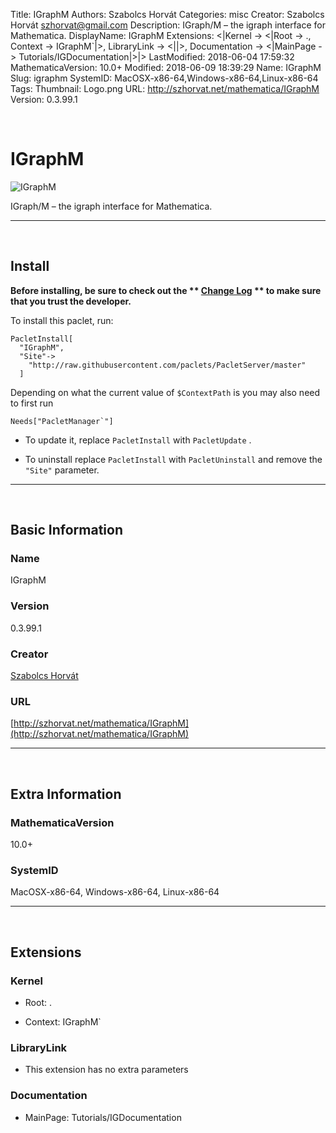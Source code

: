 Title: IGraphM
Authors: Szabolcs Horvát
Categories: misc
Creator: Szabolcs Horvát <szhorvat@gmail.com>
Description: IGraph/M – the igraph interface for Mathematica.
DisplayName: IGraphM
Extensions: <|Kernel -> <|Root -> ., Context -> IGraphM`|>, LibraryLink -> <||>, Documentation -> <|MainPage -> Tutorials/IGDocumentation|>|>
LastModified: 2018-06-04 17:59:32
MathematicaVersion: 10.0+
Modified: 2018-06-09 18:39:29
Name: IGraphM
Slug: igraphm
SystemID: MacOSX-x86-64,Windows-x86-64,Linux-x86-64
Tags: 
Thumbnail: Logo.png
URL: http://szhorvat.net/mathematica/IGraphM
Version: 0.3.99.1

<a id="igraphm" style="width:0;height:0;margin:0;padding:0;">&zwnj;</a>

# IGraphM

![IGraphM]({filename}/img/IGraphM/Logo.png)

IGraph/M – the igraph interface for Mathematica.

---

<a id="install" style="width:0;height:0;margin:0;padding:0;">&zwnj;</a>

## Install

**Before installing, be sure to check out the ** **[Change Log](https://paclets.github.io/PacletServer/pages/log.html)** ** to make sure that you trust the developer.**

To install this paclet, run:

    PacletInstall[
      "IGraphM",
      "Site"->
        "http://raw.githubusercontent.com/paclets/PacletServer/master"
      ]

Depending on what the current value of  ```$ContextPath```  is you may also need to first run

    Needs["PacletManager`"]

* To update it, replace  ```PacletInstall```  with  ```PacletUpdate``` . 

* To uninstall replace  ```PacletInstall```  with  ```PacletUninstall```  and remove the  ```"Site"```  parameter.

---

<a id="basic-information" style="width:0;height:0;margin:0;padding:0;">&zwnj;</a>

## Basic Information

### Name

IGraphM

### Version

0.3.99.1

### Creator

[Szabolcs Horvát](mailto:szhorvat@gmail.com)

### URL

[http://szhorvat.net/mathematica/IGraphM](http://szhorvat.net/mathematica/IGraphM)

---

<a id="extra-information" style="width:0;height:0;margin:0;padding:0;">&zwnj;</a>

## Extra Information

### MathematicaVersion

10.0+

### SystemID

MacOSX-x86-64, Windows-x86-64, Linux-x86-64

---

<a id="extensions" style="width:0;height:0;margin:0;padding:0;">&zwnj;</a>

## Extensions

### Kernel

* Root: .

* Context: IGraphM`

### LibraryLink

* This extension has no extra parameters

### Documentation

* MainPage: Tutorials/IGDocumentation